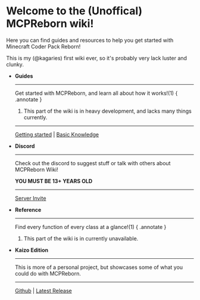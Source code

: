 <head>
<meta property="og:title" content="MCPReborn Wiki" />
<meta content="A resource to help others get around Minecraft's code." property="og:description" />
<meta property="og:type" content="website" />
<meta content="#43B581" data-react-helmet="true" name="theme-color" />
<meta property="og:url" content="https://archerv123456.github.io/MCPRWiki/" />
</head>

# Welcome to the (Unoffical) MCPReborn wiki!

Here you can find guides and resources to help you get started with Minecraft Coder Pack Reborn!

This is my (@kagaries) first wiki ever, so it's probably very lack luster and clunky.

<div class="grid cards" markdown>

-   __Guides__

    ---

    Get started with MCPReborn, and learn all about how it works!(1)
    { .annotate }

    1.  This part of the wiki is in heavy development, and lacks many things currently.

    ---

    [Getting started](./guides/Basics/FirstModification.md) | [Basic Knowledge](./guides/Beginner/BasicKnowledge.md)

-   __Discord__

    ---

    Check out the discord to suggest stuff or talk with others about MCPReborn Wiki!

    **YOU MUST BE 13+ YEARS OLD**

    ---

    [Server Invite](https://discord.gg/dcRBF3Rqsg)

-   __Reference__

    ---

    Find every function of every class at a glance!(1)
    { .annotate }

    1.  This part of the wiki is in currently unavailable.

<!--    [Reference](./) -->

-   __Kaizo Edition__

    ---

    This is more of a personal project, but showcases some of what you could do with MCPReborn.

    ---

    [Github](https://github.com/archerv123456/kaizo-editon-public) | [Latest Release](https://github.com/archerv123456/kaizo-editon-public/releases/latest)

</div>